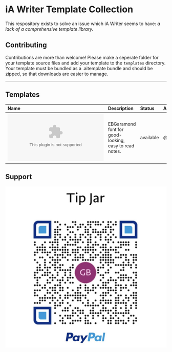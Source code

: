 # iA Writer Template Collection

This respository exists to solve an issue which iA Writer seems to have: _a lack of a comprehensive template library._

## Contributing

Contributions are more than welcome! Please make a seperate folder for your template source files and add your template to the `templates` directory. Your template must be bundled as a .aitemplate bundle and should be zipped, so that downloads are easier to manage.

---

## Templates

| Name           | Description                                           | Status    | Author  | Date     |
| :------------- | :---------------------------------------------------- | :-------- | :------ | :------- |
| ![Garamond Notes](https://github.com/corei8/iAWriter-Template-Collection/raw/main/templates/Garamond-notes.iatemplate.zip) | EBGaramond font for good-looking, easy to read notes. | available | @corei8 | 07-18-21 |

## Support

![donate](/images/IMG_0177.jpg)

